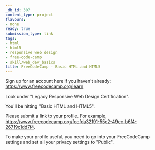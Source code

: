 ```yaml
---
_db_id: 307
content_type: project
flavours:
- none
ready: true
submission_type: link
tags:
- html
- html5
- responsive web design
- free-code-camp
- skill/web_dev_basics
title: FreeCodeCamp - Basic HTML and HTML5
---
```


Sign up for an account here if you haven't already: https://www.freecodecamp.org/learn

Look under "Legacy Responsive Web Design Certification".

You'll be hitting "Basic HTML and HTML5".

Please submit a link to your profile. For example, https://www.freecodecamp.org/fccfda32191-55c2-49ec-b6f4-26719c1dd7f4.

To make your profile useful, you need to go into your FreeCodeCamp settings and set all your privacy settings to "Public".
